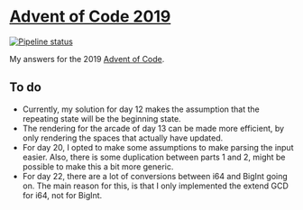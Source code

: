# [Advent of Code 2019](https://adventofcode.com/2019)

[![Pipeline status][workflows-CI-badge]][actions]

My answers for the 2019 [Advent of Code](https://adventofcode.com/2019).

## To do

* Currently, my solution for day 12 makes the assumption that the repeating state will be the beginning state.
* The rendering for the arcade of day 13 can be made more efficient, by only rendering the spaces that actually have updated.
* For day 20, I opted to make some assumptions to make parsing the input easier. Also, there is some duplication between parts 1 and 2, might be possible to make this a bit more generic.
* For day 22, there are a lot of conversions between i64 and BigInt going on. The main reason for this, is that I only implemented the extend GCD for i64, not for BigInt.

[workflows-CI-badge]: https://github.com/rjvdw/advent-of-code/actions/workflows/ci-rust-2019.yml/badge.svg
[actions]: https://github.com/rjvdw/advent-of-code/actions/workflows/ci-rust-2019.yml
